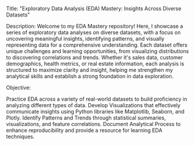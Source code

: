 Title: "Exploratory Data Analysis (EDA) Mastery: Insights Across Diverse Datasets"

Description:
Welcome to my EDA Mastery repository! Here, I showcase a series of exploratory data analyses on diverse datasets, with a focus on uncovering meaningful insights, identifying patterns, and visually representing data for a comprehensive understanding. Each dataset offers unique challenges and learning opportunities, from visualizing distributions to discovering correlations and trends. Whether it's sales data, customer demographics, health metrics, or real estate information, each analysis is structured to maximize clarity and insight, helping me strengthen my analytical skills and establish a strong foundation in data exploration.

Objective:

Practice EDA across a variety of real-world datasets to build proficiency in analyzing different types of data.
Develop Visualizations that effectively communicate insights using Python libraries like Matplotlib, Seaborn, and Plotly.
Identify Patterns and Trends through statistical summaries, visualizations, and feature correlations.
Document Analytical Process to enhance reproducibility and provide a resource for learning EDA techniques.
